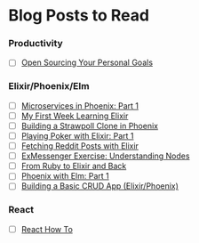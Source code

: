 # Blog Posts to Read

### Productivity
- [ ] [Open Sourcing Your Personal Goals](http://una.github.io/personal-goals-guide/)

### Elixir/Phoenix/Elm
- [ ] [Microservices in Phoenix: Part 1](https://teamgaslight.com/blog/microservices-in-phoenix-part-1)
- [ ] [My First Week Learning Elixir](http://www.akitaonrails.com/2015/11/03/my-first-week-learning-elixir)
- [ ] [Building a Strawpoll Clone in Phoenix](https://medium.com/@diamondgfx/building-a-strawpoll-clone-in-phoenix-23dcb2bc4972#.8hkilcmjg)
- [ ] [Playing Poker with Elixir: Part 1](http://blog.tokafish.com/playing-poker-with-elixir-part-1/)
- [ ] [Fetching Reddit Posts with Elixir](http://learningelixir.joekain.com/fetching-reddit-posts-from-elixir/)
- [ ] [ExMessenger Exercise: Understanding Nodes](http://www.akitaonrails.com/2015/11/25/exmessenger-exercise-understanding-nodes-in-elixir)
- [ ] [From Ruby to Elixir and Back](http://blog.onfido.com/queues-pubsub-and-rpc-from-ruby-to-elixir-and-back/)
- [ ] [Phoenix with Elm: Part 1](http://www.cultivatehq.com/posts/phoenix-elm-1/)
- [ ] [Building a Basic CRUD App (Elixir/Phoenix)](http://gogogarrett.sexy/programming-in-elixir-with-the-phoenix-framework-building-a-basic-CRUD-app/)

### React
- [ ] [React How To](https://github.com/petehunt/react-howto)
